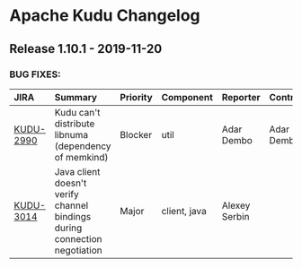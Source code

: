 
<!---
# Licensed to the Apache Software Foundation (ASF) under one
# or more contributor license agreements.  See the NOTICE file
# distributed with this work for additional information
# regarding copyright ownership.  The ASF licenses this file
# to you under the Apache License, Version 2.0 (the
# "License"); you may not use this file except in compliance
# with the License.  You may obtain a copy of the License at
#
#     http://www.apache.org/licenses/LICENSE-2.0
#
# Unless required by applicable law or agreed to in writing, software
# distributed under the License is distributed on an "AS IS" BASIS,
# WITHOUT WARRANTIES OR CONDITIONS OF ANY KIND, either express or implied.
# See the License for the specific language governing permissions and
# limitations under the License.
-->
# Apache Kudu Changelog

## Release 1.10.1 - 2019-11-20



### BUG FIXES:

| JIRA | Summary | Priority | Component | Reporter | Contributor |
|:---- |:---- | :--- |:---- |:---- |:---- |
| [KUDU-2990](https://issues.apache.org/jira/browse/KUDU-2990) | Kudu can't distribute libnuma (dependency of memkind) |  Blocker | util | Adar Dembo | Adar Dembo |
| [KUDU-3014](https://issues.apache.org/jira/browse/KUDU-3014) | Java client doesn't verify channel bindings during connection negotiation |  Major | client, java | Alexey Serbin |  |


